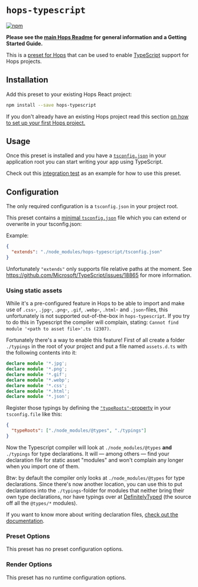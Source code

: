 # `hops-typescript`

[![npm](https://img.shields.io/npm/v/hops-typescript.svg)](https://www.npmjs.com/package/hops-typescript)

**Please see the [main Hops Readme](https://github.com/xing/hops/blob/master/README.md) for general information and a Getting Started Guide.**

This is a [preset for Hops](https://github.com/xing/hops/tree/master#presets) that can be used to enable [TypeScript](https://www.typescriptlang.org/) support for Hops projects.

## Installation

Add this preset to your existing Hops React project:

```bash
npm install --save hops-typescript
```

If you don't already have an existing Hops project read this section [on how to set up your first Hops project.](https://github.com/xing/hops/tree/master#quick-start)

## Usage

Once this preset is installed and you have a [`tsconfig.json`](https://www.typescriptlang.org/docs/handbook/tsconfig-json.html) in your application root you can start writing your app using TypeScript.

Check out this [integration test](https://github.com/xing/hops/tree/master/packages/spec/integration/typescript) as an example for how to use this preset.

## Configuration

The only required configuration is a `tsconfig.json` in your project root.

This preset contains a [minimal `tsconfig.json`](https://github.com/xing/hops/blob/master/packages/typescript/tsconfig.json) file which you can extend or overwrite in your tsconfig.json:

Example:

```json
{
  "extends": "./node_modules/hops-typescript/tsconfig.json"
}
```

Unfortunately `"extends"` only supports file relative paths at the moment. See https://github.com/Microsoft/TypeScript/issues/18865 for more information.

### Using static assets

While it's a pre-configured feature in Hops to be able to import and make use of `.css`-, `.jpg`-, `.png`-, `.gif`, `.webp`-, `.html`- and `.json`-files, this unfortunately is not supported out-of-the-box in `hops-typescript`. If you try to do this in Typescript the compiler will complain, stating: `Cannot find module '<path to asset file>'.ts (2307)`.

Fortunately there's a way to enable this feature! First of all create a folder `./typings` in the root of your project and put a file named `assets.d.ts` with the following contents into it:

```typescript
declare module '*.jpg';
declare module '*.png';
declare module '*.gif';
declare module '*.webp';
declare module '*.css';
declare module '*.html';
declare module '*.json';
```

Register those typings by defining the [`"typeRoots"`-property](https://www.typescriptlang.org/docs/handbook/tsconfig-json.html#types-typeroots-and-types) in your `tsconfig.file` like this:

```json
{
  "typeRoots": ["./node_modules/@types", "./typings"]
}
```

Now the Typescript compiler will look at `./node_modules/@types` **and** `./typings` for type declarations. It will — among others — find your declaration file for static asset "modules" and won't complain any longer when you import one of them.

Btw: by default the compiler only looks at `./node_modules/@types` for type declarations. Since there's now another location, you can use this to put declarations into the `./typings`-folder for modules that neither bring their own type declarations, nor have typings over at [DefinitelyTyped](http://definitelytyped.org/) (the source off all the `@types/*` modules).

If you want to know more about writing declaration files, [check out the documentation](https://www.typescriptlang.org/docs/handbook/declaration-files/introduction.html).

### Preset Options

This preset has no preset configuration options.

### Render Options

This preset has no runtime configuration options.
